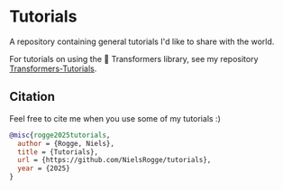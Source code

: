 # Tutorials

A repository containing general tutorials I'd like to share with the world.

For tutorials on using the 🤗 Transformers library, see my repository [Transformers-Tutorials](https://github.com/NielsRogge/Transformers-Tutorials).

## Citation

Feel free to cite me when you use some of my tutorials :)

```bibtex
@misc{rogge2025tutorials,
  author = {Rogge, Niels},
  title = {Tutorials},
  url = {https://github.com/NielsRogge/tutorials},
  year = {2025}
}
```